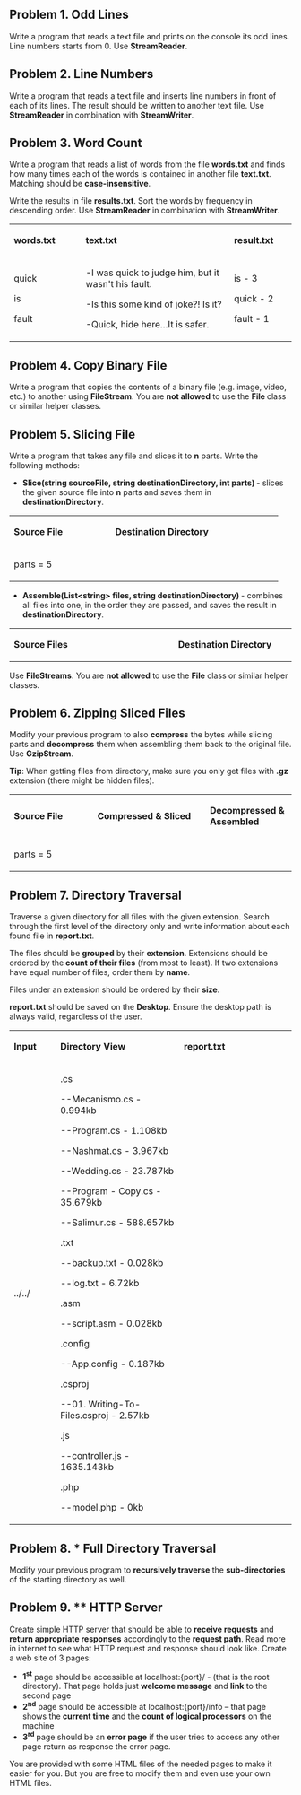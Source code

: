
<h2>Problem 1. Odd Lines</h2>
<p>Write a program that reads a text file and prints on the console its odd lines. Line numbers starts from 0. Use <strong>StreamReader</strong>.</p>
<h2>Problem 2. Line Numbers</h2>
<p>Write a program that reads a text file and inserts line numbers in front of each of its lines. The result should be written to another text file. Use <strong>StreamReader</strong> in combination with <strong>StreamWriter</strong>.</p>
<h2>Problem 3. Word Count</h2>
<p>Write a program that reads a list of words from the file <strong>words.txt</strong> and finds how many times each of the words is contained in another file <strong>text.txt</strong>. Matching should be <strong>case-insensitive</strong>.</p>
<p>Write the results in file <strong>results.txt</strong>. Sort the words by frequency in descending order. Use <strong>StreamReader</strong> in combination with <strong>StreamWriter</strong>.</p>
<table>
<tbody>
<tr>
<td width="114">
<p><strong>words.txt</strong></p>
</td>
<td width="258">
<p><strong>text.txt</strong></p>
</td>
<td width="96">
<p><strong>result.txt</strong></p>
</td>
</tr>
<tr>
<td width="114">
<p>quick</p>
<p>is</p>
<p>fault</p>
</td>
<td width="258">
<p>-I was quick to judge him, but it wasn't his fault.</p>
<p>-Is this some kind of joke?! Is it?</p>
<p>-Quick, hide here&hellip;It is safer.</p>
</td>
<td width="96">
<p>is - 3</p>
<p>quick - 2</p>
<p>fault - 1</p>
</td>
</tr>
</tbody>
</table>
<h2>Problem 4. Copy Binary File</h2>
<p>Write a program that copies the contents of a binary file (e.g. image, video, etc.) to another using <strong>FileStream</strong>. You are <strong>not allowed</strong> to use the <strong>File </strong>class or similar helper classes.</p>
<h2>Problem 5. Slicing File</h2>
<p>Write a program that takes any file and slices it to <strong>n</strong> parts. Write the following methods:</p>
<ul>
<li><strong>Slice(string sourceFile, string destinationDirectory, int parts) </strong>- slices the given source file into <strong>n</strong> parts and saves them in <strong>destinationDirectory</strong>.</li>
</ul>
<table>
<tbody>
<tr>
<td width="165">
<p><strong>Source File</strong></p>
</td>
<td width="283">
<p><strong>Destination Directory</strong></p>
</td>
</tr>
<tr>
<td width="165">
<p>parts = 5</p>
</td>
</tr>
</tbody>
</table>
<ul>
<li><strong>Assemble(List&lt;string&gt; files, string destinationDirectory) </strong>- combines all files into one, in the order they are passed, and saves the result in <strong>destinationDirectory</strong>.</li>
</ul>
<table>
<tbody>
<tr>
<td width="283">
<p><strong>Source Files</strong></p>
</td>
<td width="197">
<p><strong>Destination Directory</strong></p>
</td>
</tr>
<tr>
</tr>
</tbody>
</table>
<p>Use <strong>FileStreams</strong>. You are <strong>not allowed</strong> to use the <strong>File</strong> class or similar helper classes.</p>
<h2>Problem 6. Zipping Sliced Files</h2>
<p>Modify your previous program to also <strong>compress</strong> the bytes while slicing parts and <strong>decompress</strong> them when assembling them back to the original file. Use <strong>GzipStream</strong>.</p>
<p><strong>Tip</strong>: When getting files from directory, make sure you only get files with <strong>.gz</strong> extension (there might be hidden files).</p>
<table>
<tbody>
<tr>
<td width="228">
<p><strong>Source File</strong></p>
</td>
<td width="289">
<p><strong>Compressed &amp; Sliced</strong></p>
</td>
<td width="162">
<p><strong>Decompressed &amp; Assembled</strong></p>
</td>
</tr>
<tr>
<td width="228">
<p>parts = 5</p>
</td>
</tr>
</tbody>
</table>
<h2>Problem 7. Directory Traversal</h2>
<p>Traverse a given directory for all files with the given extension. Search through the first level of the directory only and write information about each found file in <strong>report.txt</strong>.</p>
<p>The files should be <strong>grouped</strong> by their <strong>extension</strong>. Extensions should be ordered by the<strong> count of their files</strong> (from most to least). If two extensions have equal number of files, order them by <strong>name</strong>.</p>
<p>Files under an extension should be ordered by their <strong>size</strong>.</p>
<p><strong>report.txt</strong> should be saved on the <strong>Desktop</strong>. Ensure the desktop path is always valid, regardless of the user.</p>
<table>
<tbody>
<tr>
<td width="102">
<p><strong>Input</strong></p>
</td>
<td width="246">
<p><strong>Directory View</strong></p>
</td>
<td width="331">
<p><strong>report.txt</strong></p>
</td>
</tr>
<tr>
<td width="102">
<p>../../</p>
</td>
<td width="331">
<p>.cs</p>
<p>--Mecanismo.cs - 0.994kb</p>
<p>--Program.cs - 1.108kb</p>
<p>--Nashmat.cs - 3.967kb</p>
<p>--Wedding.cs - 23.787kb</p>
<p>--Program - Copy.cs - 35.679kb</p>
<p>--Salimur.cs - 588.657kb</p>
<p>.txt</p>
<p>--backup.txt - 0.028kb</p>
<p>--log.txt - 6.72kb</p>
<p>.asm</p>
<p>--script.asm - 0.028kb</p>
<p>.config</p>
<p>--App.config - 0.187kb</p>
<p>.csproj</p>
<p>--01. Writing-To-Files.csproj - 2.57kb</p>
<p>.js</p>
<p>--controller.js - 1635.143kb</p>
<p>.php</p>
<p>--model.php - 0kb</p>
</td>
</tr>
</tbody>
</table>
<h2>Problem 8. * Full Directory Traversal</h2>
<p>Modify your previous program to <strong>recursively traverse</strong> the <strong>sub-directories</strong> of the starting directory as well.</p>
<h2>Problem 9. ** HTTP Server</h2>
<p>Create simple HTTP server that should be able to <strong>receive requests</strong> and <strong>return appropriate responses</strong> accordingly to the <strong>request path</strong>. Read more in internet to see what HTTP request and response should look like. Create a web site of 3 pages:</p>
<ul>
<li><strong>1<sup>st</sup></strong> page should be accessible at localhost:{port}/ - (that is the root directory). That page holds just <strong>welcome message</strong> and <strong>link</strong> to the second page</li>
<li><strong>2<sup>nd</sup></strong> page should be accessible at localhost:{port}/info &ndash; that page shows the <strong>current time</strong> and the <strong>count of logical processors</strong> on the machine</li>
<li><strong>3<sup>rd</sup> </strong>page should be an <strong>error page</strong> if the user tries to access any other page return as response the error page.</li>
</ul>
<p>You are provided with some HTML files of the needed pages to make it easier for you. But you are free to modify them and even use your own HTML files.</p>
